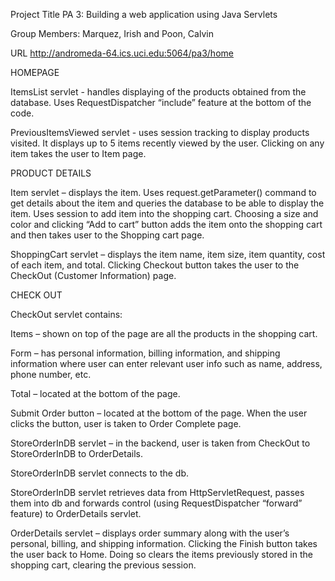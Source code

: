 Project Title 
PA 3: Building a web application using Java Servlets


Group Members: Marquez, Irish and Poon, Calvin


URL
http://andromeda-64.ics.uci.edu:5064/pa3/home


HOMEPAGE

ItemsList servlet - handles displaying of the products obtained from the database. Uses RequestDispatcher “include” feature at the bottom of the code.

PreviousItemsViewed servlet - uses session tracking to display products visited. It displays up to 5 items recently viewed by the user. Clicking on any item takes the user to Item page.



PRODUCT DETAILS

Item servlet – displays the item. Uses request.getParameter() command to get details about the item and queries the database to be able to display the item. Uses session to add item into the shopping cart. Choosing a size and color and clicking “Add to cart” button adds the item onto the shopping cart and then takes user to the Shopping cart page.

ShoppingCart servlet – displays the item name, item size, item quantity, cost of each item, and total. Clicking Checkout button takes the user to the CheckOut (Customer Information) page.


CHECK OUT

CheckOut servlet contains:

Items – shown on top of the page are all the products in the shopping cart.

Form – has personal information, billing information, and shipping information where user can enter relevant user info such as name, address, phone number, etc.

Total – located at the bottom of the page.

Submit Order button – located at the bottom of the page. When the user clicks the button, user is taken to Order Complete page.


StoreOrderInDB servlet – in the backend, user is taken from CheckOut to StoreOrderInDB to OrderDetails.

StoreOrderInDB servlet connects to the db.

StoreOrderInDB servlet retrieves data from HttpServletRequest, passes them into db and forwards control (using RequestDispatcher “forward” feature) to OrderDetails servlet.

OrderDetails servlet – displays order summary along with the user’s personal, billing, and shipping information. Clicking the Finish button takes the user back to Home. Doing so clears the items previously stored in the shopping cart, clearing the previous session.
